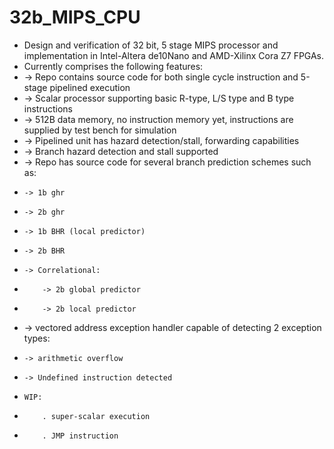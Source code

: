 # 32b_MIPS_CPU
* Design and verification of 32 bit, 5 stage MIPS processor and implementation in Intel-Altera de10Nano and AMD-Xilinx Cora Z7 FPGAs. 
* Currently comprises the following features:
* -> Repo contains source code for both single cycle instruction and 5-stage pipelined execution
* -> Scalar processor supporting basic R-type, L/S type and B type instructions
* -> 512B data memory, no instruction memory yet, instructions are supplied by test bench for simulation
* -> Pipelined unit has hazard detection/stall, forwarding capabilities
* -> Branch hazard detection and stall supported
* -> Repo has source code for several branch prediction schemes such as:
*     -> 1b ghr
*     -> 2b ghr
*     -> 1b BHR (local predictor)
*     -> 2b BHR
*     -> Correlational:
*         -> 2b global predictor
*         -> 2b local predictor
* -> vectored address exception handler capable of detecting 2 exception types:
*     -> arithmetic overflow
*     -> Undefined instruction detected
*     WIP:
*         . super-scalar execution
*         . JMP instruction

